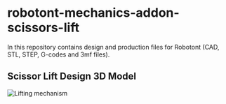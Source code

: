 # robotont-mechanics-addon-scissors-lift
 
 In this repository contains design and production files for Robotont (CAD, STL, STEP, G-codes and 3mf files). 

## Scissor Lift Design 3D Model
![Lifting mechanism](https://github.com/robotont/robotont-mechanics-addon-scissors-lift/assets/90620421/ac66c1fa-5058-456d-a9d9-6655a4079bbf)
